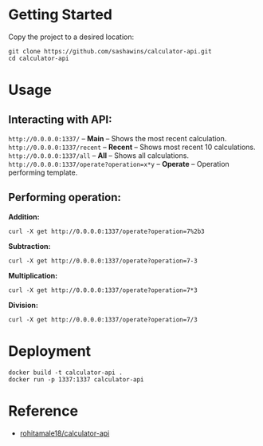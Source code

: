 # Getting Started

Copy the project to a desired location:

    git clone https://github.com/sashawins/calculator-api.git
    cd calculator-api

# Usage

## Interacting with API:

`http://0.0.0.0:1337/` – **Main** – Shows the most recent calculation.  
`http://0.0.0.0:1337/recent` – **Recent** – Shows most recent 10 calculations.  
`http://0.0.0.0:1337/all` – **All** – Shows all calculations.  
`http://0.0.0.0:1337/operate?operation=x*y` – **Operate** – Operation performing template.

## Performing operation:

**Addition:**

    curl -X get http://0.0.0.0:1337/operate?operation=7%2b3

**Subtraction:**

    curl -X get http://0.0.0.0:1337/operate?operation=7-3

**Multiplication:**

    curl -X get http://0.0.0.0:1337/operate?operation=7*3

**Division:**

    curl -X get http://0.0.0.0:1337/operate?operation=7/3

# Deployment

    docker build -t calculator-api .
    docker run -p 1337:1337 calculator-api

# Reference

- [rohitamale18/calculator-api](https://github.com/rohitamale18/calculator-api)
